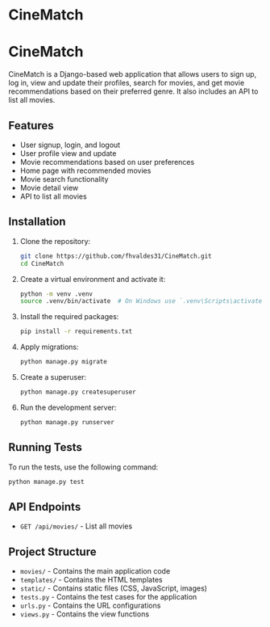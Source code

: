 # CineMatch
# CineMatch

CineMatch is a Django-based web application that allows users to sign up, log in, view and update their profiles, search for movies, and get movie recommendations based on their preferred genre. It also includes an API to list all movies.

## Features

- User signup, login, and logout
- User profile view and update
- Movie recommendations based on user preferences
- Home page with recommended movies
- Movie search functionality
- Movie detail view
- API to list all movies

## Installation

1. Clone the repository:
    ```bash
    git clone https://github.com/fhvaldes31/CineMatch.git
    cd CineMatch
    ```

2. Create a virtual environment and activate it:
    ```bash
    python -m venv .venv
    source .venv/bin/activate  # On Windows use `.venv\Scripts\activate`
    ```

3. Install the required packages:
    ```bash
    pip install -r requirements.txt
    ```

4. Apply migrations:
    ```bash
    python manage.py migrate
    ```

5. Create a superuser:
    ```bash
    python manage.py createsuperuser
    ```

6. Run the development server:
    ```bash
    python manage.py runserver
    ```

## Running Tests

To run the tests, use the following command:
```bash
python manage.py test
```

## API Endpoints

- `GET /api/movies/` - List all movies

## Project Structure

- `movies/` - Contains the main application code
- `templates/` - Contains the HTML templates
- `static/` - Contains static files (CSS, JavaScript, images)
- `tests.py` - Contains the test cases for the application
- `urls.py` - Contains the URL configurations
- `views.py` - Contains the view functions

